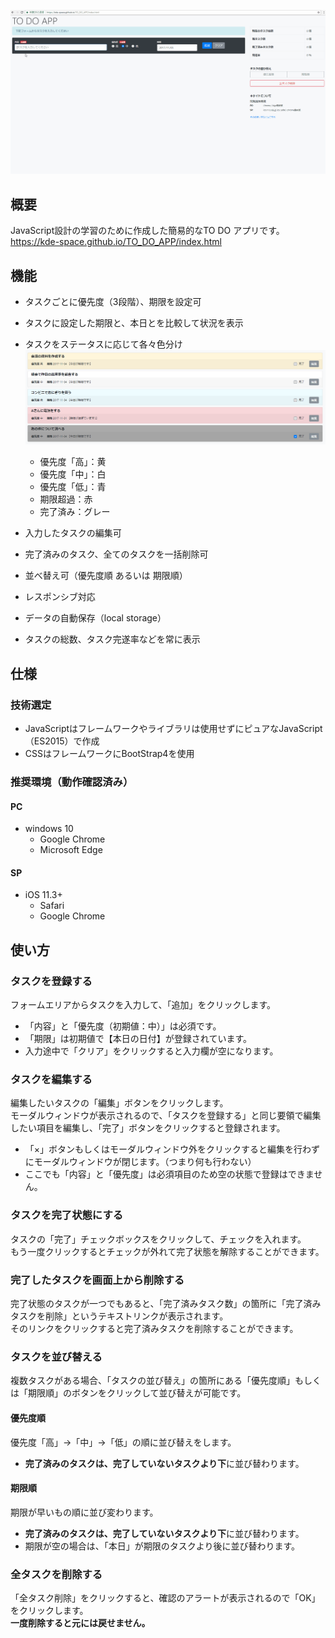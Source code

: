 ![result](https://github.com/kde-space/TO_DO_APP/blob/images/demo.gif)

## 概要
JavaScript設計の学習のために作成した簡易的なTO DO アプリです。  
https://kde-space.github.io/TO_DO_APP/index.html

## 機能
- タスクごとに優先度（3段階）、期限を設定可
- タスクに設定した期限と、本日とを比較して状況を表示
- タスクをステータスに応じて各々色分け  
![result](https://github.com/kde-space/TO_DO_APP/blob/images/task_color.PNG) 
    - 優先度「高」：黄
    - 優先度「中」：白
    - 優先度「低」：青
    - 期限超過：赤
    - 完了済み：グレー

- 入力したタスクの編集可
- 完了済みのタスク、全てのタスクを一括削除可
- 並べ替え可（優先度順 あるいは 期限順）
- レスポンシブ対応
- データの自動保存（local storage）
- タスクの総数、タスク完遂率などを常に表示

## 仕様
### 技術選定
- JavaScriptはフレームワークやライブラリは使用せずにピュアなJavaScript（ES2015）で作成
- CSSはフレームワークにBootStrap4を使用

### 推奨環境（動作確認済み）
#### PC
- windows 10
    - Google Chrome
    - Microsoft Edge
#### SP
- iOS 11.3+
    - Safari
    - Google Chrome

## 使い方
### タスクを登録する
フォームエリアからタスクを入力して、「追加」をクリックします。

- 「内容」と「優先度（初期値：中）」は必須です。
- 「期限」は初期値で【本日の日付】が登録されています。
- 入力途中で「クリア」をクリックすると入力欄が空になります。

### タスクを編集する
編集したいタスクの「編集」ボタンをクリックします。  
モーダルウィンドウが表示されるので、「タスクを登録する」と同じ要領で編集したい項目を編集し、「完了」ボタンをクリックすると登録されます。

- 「×」ボタンもしくはモーダルウィンドウ外をクリックすると編集を行わずにモーダルウィンドウが閉じます。（つまり何も行わない）
- ここでも「内容」と「優先度」は必須項目のため空の状態で登録はできません。

### タスクを完了状態にする
タスクの「完了」チェックボックスをクリックして、チェックを入れます。  
もう一度クリックするとチェックが外れて完了状態を解除することができます。

### 完了したタスクを画面上から削除する
完了状態のタスクが一つでもあると、「完了済みタスク数」の箇所に「完了済みタスクを削除」というテキストリンクが表示されます。  
そのリンクをクリックすると完了済みタスクを削除することができます。

### タスクを並び替える
複数タスクがある場合、「タスクの並び替え」の箇所にある「優先度順」もしくは「期限順」のボタンをクリックして並び替えが可能です。

#### 優先度順
優先度「高」→「中」→「低」の順に並び替えをします。  
- **完了済みのタスクは、完了していないタスクより下**に並び替わります。

#### 期限順
期限が早いもの順に並び変わります。  
- **完了済みのタスクは、完了していないタスクより下**に並び替わります。
- 期限が空の場合は、「本日」が期限のタスクより後に並び替わります。

### 全タスクを削除する
「全タスク削除」をクリックすると、確認のアラートが表示されるので「OK」をクリックします。  
**一度削除すると元には戻せません。**




